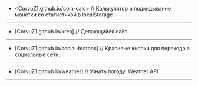 * <CorvuZ1.github.io/coin-calc> // Калькулятор и подкидывание монетки со статистикой в localStorage.  
***
* [CorvuZ1.github.io/krea] // Делающийся сайт.  
***
* [CorvuZ1.github.io/social-buttons] // Красивые кнопки для перехода в социальные сети.  
***
* [CorvuZ1.github.io/weather] // Узнать погоду. Weather API.  
***
